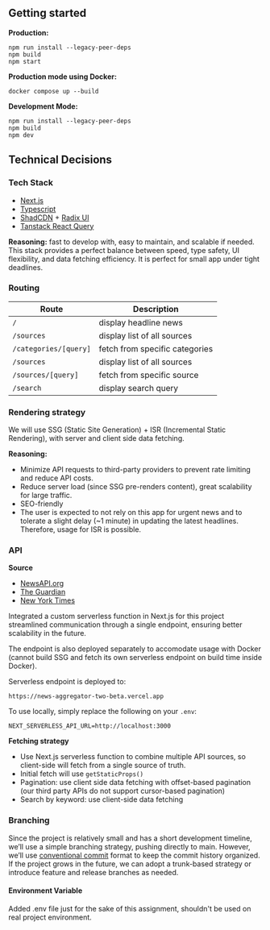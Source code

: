## Getting started

**Production:**

```
npm run install --legacy-peer-deps
npm build
npm start
```

**Production mode using Docker:**

```
docker compose up --build
```

**Development Mode:**

```
npm run install --legacy-peer-deps
npm build
npm dev
```

## Technical Decisions

### Tech Stack

- [Next.js](http://nextjs.org/docs/)
- [Typescript](https://www.typescriptlang.org/)
- [ShadCDN](https://ui.shadcn.com/) + [Radix UI](https://www.radix-ui.com/)
- [Tanstack React Query](https://tanstack.com/query/latest)

**Reasoning:** fast to develop with, easy to maintain, and scalable if needed. This stack provides a perfect balance between speed, type safety, UI flexibility, and data fetching efficiency. It is perfect for small app under tight deadlines.

### Routing

| Route                 | Description                    |
| --------------------- | ------------------------------ |
| `/`                   | display headline news          |
| `/sources`            | display list of all sources    |
| `/categories/[query]` | fetch from specific categories |
| `/sources`            | display list of all sources    |
| `/sources/[query]`    | fetch from specific source     |
| `/search`             | display search query           |

### Rendering strategy

We will use SSG (Static Site Generation) + ISR (Incremental Static Rendering), with server and client side data fetching.

**Reasoning:**

- Minimize API requests to third-party providers to prevent rate limiting and reduce API costs.
- Reduce server load (since SSG pre-renders content), great scalability for large traffic.
- SEO-friendly
- The user is expected to not rely on this app for urgent news and to tolerate a slight delay (~1 minute) in updating the latest headlines. Therefore, usage for ISR is possible.

### API

**Source**

- [NewsAPI.org](https://newsapi.org/docs)
- [The Guardian](https://open-platform.theguardian.com/documentation/)
- [New York Times](https://developer.nytimes.com/apis)

Integrated a custom serverless function in Next.js for this project streamlined communication through a single endpoint, ensuring better scalability in the future.

The endpoint is also deployed separately to accomodate usage with Docker (cannot build SSG and fetch its own serverless endpoint on build time inside Docker).

Serverless endpoint is deployed to:

```
https://news-aggregator-two-beta.vercel.app
```

To use locally, simply replace the following on your `.env`:

```
NEXT_SERVERLESS_API_URL=http://localhost:3000
```

**Fetching strategy**

- Use Next.js serverless function to combine multiple API sources, so client-side will fetch from a single source of truth.
- Initial fetch will use `getStaticProps()`
- Pagination: use client side data fetching with offset-based pagination (our third party APIs do not support cursor-based pagination)
- Search by keyword: use client-side data fetching

### Branching

Since the project is relatively small and has a short development timeline, we’ll use a simple branching strategy, pushing directly to main. However, we’ll use [conventional commit](https://www.conventionalcommits.org/en/v1.0.0/) format to keep the commit history organized. If the project grows in the future, we can adopt a trunk-based strategy or introduce feature and release branches as needed.

#### Environment Variable

Added .env file just for the sake of this assignment, shouldn't be used on real project environment.
